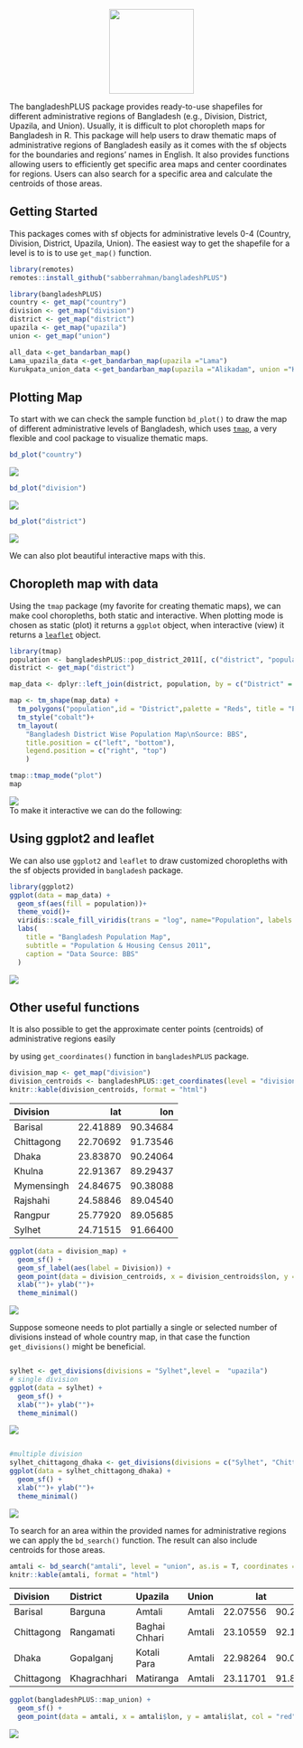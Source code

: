 
<!-- README.md is generated from README.Rmd. Please edit that file -->
<p align="center">
  <img src="https://x2fwbhwcpl.ufs.sh/f/B0R8RonUsFJWRZSE8gpG0SosIQUCvWftVcdLYK6gxMqTapyD" width="150"/>
</p>


The bangladeshPLUS package provides ready-to-use shapefiles for different
administrative regions of Bangladesh (e.g., Division, District, Upazila,
and Union). Usually, it is difficult to plot choropleth maps for
Bangladesh in R. This package will help users to draw thematic maps of
administrative regions of Bangladesh easily as it comes with the sf
objects for the boundaries and regions’ names in English. It also
provides functions allowing users to efficiently get specific area maps
and center coordinates for regions. Users can also search for a specific
area and calculate the centroids of those areas.

## Getting Started

This packages comes with sf objects for administrative levels 0-4
(Country, Division, District, Upazila, Union). The easiest way to get
the shapefile for a level is to is to use `get_map()` function.

``` r
library(remotes)
remotes::install_github("sabberrahman/bangladeshPLUS")

library(bangladeshPLUS)
country <- get_map("country")
division <- get_map("division")
district <- get_map("district")
upazila <- get_map("upazila")
union <- get_map("union")

all_data <-get_bandarban_map()
Lama_upazila_data <-get_bandarban_map(upazila ="Lama")
Kurukpata_union_data <-get_bandarban_map(upazila ="Alikadam", union ="Kurukpata")

```

## Plotting Map

To start with we can check the sample function `bd_plot()` to draw the
map of different administrative levels of Bangladesh, which uses
[`tmap`](https://cran.r-project.org/package=tmap), a very flexible and
cool package to visualize thematic maps.

``` r
bd_plot("country")
```

<img src="man/figures/README-plot-1.png" style="display: block; margin: auto;" />

``` r
bd_plot("division")
```

<img src="man/figures/README-plot-2.png" style="display: block; margin: auto;" />

``` r
bd_plot("district")
```

<img src="man/figures/README-plot-3.png" style="display: block; margin: auto;" />

We can also plot beautiful interactive maps with this.

## Choropleth map with data

Using the `tmap` package (my favorite for creating thematic maps), we
can make cool choropleths, both static and interactive. When plotting
mode is chosen as static (plot) it returns a `ggplot` object, when
interactive (view) it returns a
[`leaflet`](https://cran.r-project.org/package=leaflet) object.

``` r
library(tmap)
population <- bangladeshPLUS::pop_district_2011[, c("district", "population")]
district <- get_map("district")

map_data <- dplyr::left_join(district, population, by = c("District" = "district"))

map <- tm_shape(map_data) + 
  tm_polygons("population",id = "District",palette = "Reds", title = "Population") +
  tm_style("cobalt")+
  tm_layout(
    "Bangladesh District Wise Population Map\nSource: BBS",
    title.position = c("left", "bottom"),
    legend.position = c("right", "top")
    )

tmap::tmap_mode("plot")
map
```

<img src="man/figures/README-choropleth_static-1.png" style="display: block; margin: auto;" />
To make it interactive we can do the following:

## Using ggplot2 and leaflet

We can also use `ggplot2` and `leaflet` to draw customized choropleths
with the sf objects provided in `bangladesh` package.

``` r
library(ggplot2)
ggplot(data = map_data) +
  geom_sf(aes(fill = population))+
  theme_void()+
  viridis::scale_fill_viridis(trans = "log", name="Population", labels = scales::unit_format(unit = "M", scale = 1e-6)) +
  labs(
    title = "Bangladesh Population Map",
    subtitle = "Population & Housing Census 2011",
    caption = "Data Source: BBS"
  )
```

<img src="man/figures/README-ggplot-1.png" style="display: block; margin: auto;" />

## Other useful functions

It is also possible to get the approximate center points (centroids) of
administrative regions easily

by using `get_coordinates()` function in `bangladeshPLUS` package.

``` r
division_map <- get_map("division")
division_centroids <- bangladeshPLUS::get_coordinates(level = "division")
knitr::kable(division_centroids, format = "html")
```

<table>
<thead>
<tr>
<th style="text-align:left;">
Division
</th>
<th style="text-align:right;">
lat
</th>
<th style="text-align:right;">
lon
</th>
</tr>
</thead>
<tbody>
<tr>
<td style="text-align:left;">
Barisal
</td>
<td style="text-align:right;">
22.41889
</td>
<td style="text-align:right;">
90.34684
</td>
</tr>
<tr>
<td style="text-align:left;">
Chittagong
</td>
<td style="text-align:right;">
22.70692
</td>
<td style="text-align:right;">
91.73546
</td>
</tr>
<tr>
<td style="text-align:left;">
Dhaka
</td>
<td style="text-align:right;">
23.83870
</td>
<td style="text-align:right;">
90.24064
</td>
</tr>
<tr>
<td style="text-align:left;">
Khulna
</td>
<td style="text-align:right;">
22.91367
</td>
<td style="text-align:right;">
89.29437
</td>
</tr>
<tr>
<td style="text-align:left;">
Mymensingh
</td>
<td style="text-align:right;">
24.84675
</td>
<td style="text-align:right;">
90.38088
</td>
</tr>
<tr>
<td style="text-align:left;">
Rajshahi
</td>
<td style="text-align:right;">
24.58846
</td>
<td style="text-align:right;">
89.04540
</td>
</tr>
<tr>
<td style="text-align:left;">
Rangpur
</td>
<td style="text-align:right;">
25.77920
</td>
<td style="text-align:right;">
89.05685
</td>
</tr>
<tr>
<td style="text-align:left;">
Sylhet
</td>
<td style="text-align:right;">
24.71515
</td>
<td style="text-align:right;">
91.66400
</td>
</tr>
</tbody>
</table>

``` r
ggplot(data = division_map) +
  geom_sf() +
  geom_sf_label(aes(label = Division)) +
  geom_point(data = division_centroids, x = division_centroids$lon, y = division_centroids$lat, col = "red", size = 3) +
  xlab("")+ ylab("")+
  theme_minimal()
```

<img src="man/figures/README-centroids-1.png" style="display: block; margin: auto;" />

Suppose someone needs to plot partially a single or selected number of
divisions instead of whole country map, in that case the function
`get_divisions()` might be beneficial.

``` r

sylhet <- get_divisions(divisions = "Sylhet",level =  "upazila")
# single division
ggplot(data = sylhet) +
  geom_sf() +
  xlab("")+ ylab("")+
  theme_minimal()
```

<img src="man/figures/README-partial_map-1.png" style="display: block; margin: auto;" />

``` r

#multiple division
sylhet_chittagong_dhaka <- get_divisions(divisions = c("Sylhet", "Chittagong", "Dhaka"),level =  "upazila")
ggplot(data = sylhet_chittagong_dhaka) +
  geom_sf() +
  xlab("")+ ylab("")+
  theme_minimal()
```

<img src="man/figures/README-partial_map-2.png" style="display: block; margin: auto;" />

To search for an area within the provided names for administrative
regions we can apply the `bd_search()` function. The result can also
include centroids for those areas.

``` r
amtali <- bd_search("amtali", level = "union", as.is = T, coordinates = T)
knitr::kable(amtali, format = "html")
```

<table>
<thead>
<tr>
<th style="text-align:left;">
Division
</th>
<th style="text-align:left;">
District
</th>
<th style="text-align:left;">
Upazila
</th>
<th style="text-align:left;">
Union
</th>
<th style="text-align:right;">
lat
</th>
<th style="text-align:right;">
lon
</th>
</tr>
</thead>
<tbody>
<tr>
<td style="text-align:left;">
Barisal
</td>
<td style="text-align:left;">
Barguna
</td>
<td style="text-align:left;">
Amtali
</td>
<td style="text-align:left;">
Amtali
</td>
<td style="text-align:right;">
22.07556
</td>
<td style="text-align:right;">
90.24699
</td>
</tr>
<tr>
<td style="text-align:left;">
Chittagong
</td>
<td style="text-align:left;">
Rangamati
</td>
<td style="text-align:left;">
Baghai Chhari
</td>
<td style="text-align:left;">
Amtali
</td>
<td style="text-align:right;">
23.10559
</td>
<td style="text-align:right;">
92.18832
</td>
</tr>
<tr>
<td style="text-align:left;">
Dhaka
</td>
<td style="text-align:left;">
Gopalganj
</td>
<td style="text-align:left;">
Kotali Para
</td>
<td style="text-align:left;">
Amtali
</td>
<td style="text-align:right;">
22.98264
</td>
<td style="text-align:right;">
90.03070
</td>
</tr>
<tr>
<td style="text-align:left;">
Chittagong
</td>
<td style="text-align:left;">
Khagrachhari
</td>
<td style="text-align:left;">
Matiranga
</td>
<td style="text-align:left;">
Amtali
</td>
<td style="text-align:right;">
23.11701
</td>
<td style="text-align:right;">
91.88545
</td>
</tr>
</tbody>
</table>

``` r
ggplot(bangladeshPLUS::map_union) +
  geom_sf() +
  geom_point(data = amtali, x = amtali$lon, y = amtali$lat, col = "red", size = 3) 
```

<img src="man/figures/README-search-1.png" style="display: block; margin: auto;" />
